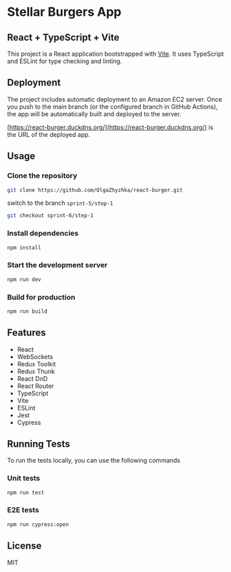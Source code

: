 # Stellar Burgers App

## React + TypeScript + Vite

This project is a React application bootstrapped with [Vite](https://vitejs.dev/).
It uses TypeScript and ESLint for type checking and linting.

## Deployment

The project includes automatic deployment to an Amazon EC2 server.
Once you push to the main branch (or the configured branch in GitHub Actions), the app will be automatically built and
deployed to the server.

[https://react-burger.duckdns.org/](https://react-burger.duckdns.org/) is the URL of the deployed app.

## Usage

### Clone the repository

```bash
git clone https://github.com/OlgaZhyzhka/react-burger.git
```

switch to the branch `sprint-5/step-1`

```bash
git checkout sprint-6/step-1
```

### Install dependencies

```bash
npm install
```

### Start the development server

```bash
npm run dev
```

### Build for production

```bash
npm run build
```

## Features

- React
- WebSockets
- Redux Toolkit
- Redux Thunk
- React DnD
- React Router
- TypeScript
- Vite
- ESLint
- Jest
- Cypress

## Running Tests

To run the tests locally, you can use the following commands

### Unit tests

```bash
npm run test
```

### E2E tests

```bash
npm run cypress:open
```

## License

MIT
